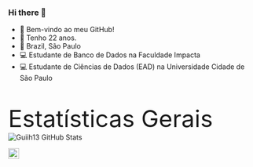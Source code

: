 ### Hi there 👋

- :punch: Bem-vindo ao meu GitHub!
- :calendar: Tenho 22 anos.
- :pushpin: Brazil, São Paulo
- :computer: Estudante de Banco de Dados na Faculdade Impacta
- :computer: Estudante de Ciências de Dados (EAD) na Universidade Cidade de São Paulo

<br>

<font size=20>Estatísticas Gerais</font><br>
![Guiih13 GitHub Stats](https://github-readme-stats.vercel.app/api?username=Guiih13&show_icons=true)

<a target="_blank" href="https://www.linkedin.com/in/guilherme-martins-serafim-1b594b1a2/">
  <img align="left" alt="LinkdeIN" width="22px" src="https://cdn.jsdelivr.net/npm/simple-icons@v3/icons/linkedin.svg" />
</a>

